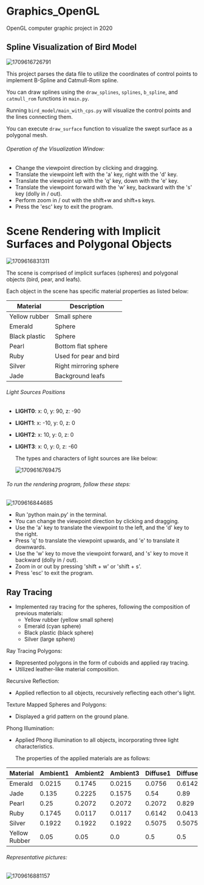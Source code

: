 # Graphics_OpenGL

OpenGL computer graphic project in 2020

## Spline Visualization of Bird Model

![1709616726791](image/README/1709616726791.png)

This project parses the data file to utilize the coordinates of control points to implement B-Spline and Catmull-Rom spline.

You can draw splines using the `draw_splines`, `splines`, `b_spline`, and `catmull_rom` functions in `main.py`.

Running `bird_model/main_with_cps.py` will visualize the control points and the lines connecting them.

You can execute `draw_surface` function to visualize the swept surface as a polygonal mesh.

###### Operation of the Visualization Window:

- Change the viewpoint direction by clicking and dragging.
- Translate the viewpoint left with the 'a' key, right with the 'd' key.
- Translate the viewpoint up with the 'q' key, down with the 'e' key.
- Translate the viewpoint forward with the 'w' key, backward with the 's' key (dolly in / out).
- Perform zoom in / out with the shift+w and shift+s keys.
- Press the 'esc' key to exit the program.


# Scene Rendering with Implicit Surfaces and Polygonal Objects

![1709616831311](image/README/1709616831311.png)

The scene is comprised of implicit surfaces (spheres) and polygonal objects (bird, pear, and leafs).

Each object in the scene has specific material properties as listed below:

| Material      | Description            |
| ------------- | ---------------------- |
| Yellow rubber | Small sphere           |
| Emerald       | Sphere                 |
| Black plastic | Sphere                 |
| Pearl         | Bottom flat sphere     |
| Ruby          | Used for pear and bird |
| Silver        | Right mirroring sphere |
| Jade          | Background leafs       |

###### Light Sources Positions

- **LIGHT0**: x: 0, y: 90, z: -90
- **LIGHT1**: x: -10, y: 0, z: 0
- **LIGHT2**: x: 10, y: 0, z: 0
- **LIGHT3**: x: 0, y: 0, z: -60

  The types and characters of light sources are like below:

  ![1709616769475](image/README/1709616769475.png)

###### To run the rendering program, follow these steps:

![1709616844685](image/README/1709616844685.png)

- Run 'python main.py' in the terminal.
- You can change the viewpoint direction by clicking and dragging.
- Use the 'a' key to translate the viewpoint to the left, and the 'd' key to the right.
- Press 'q' to translate the viewpoint upwards, and 'e' to translate it downwards.
- Use the 'w' key to move the viewpoint forward, and 's' key to move it backward (dolly in / out).
- Zoom in or out by pressing 'shift + w' or 'shift + s'.
- Press 'esc' to exit the program.

## Ray Tracing

- Implemented ray tracing for the spheres, following the composition of previous materials:
  - Yellow rubber (yellow small sphere)
  - Emerald (cyan sphere)
  - Black plastic (black sphere)
  - Silver (large sphere)

Ray Tracing Polygons:

- Represented polygons in the form of cuboids and applied ray tracing.
- Utilized leather-like material composition.

Recursive Reflection:

- Applied reflection to all objects, recursively reflecting each other's light.

Texture Mapped Spheres and Polygons:

- Displayed a grid pattern on the ground plane.

Phong Illumination:

- Applied Phong illumination to all objects, incorporating three light characteristics.

    The properties of the applied materials are as follows:

| Material      | Ambient1 | Ambient2 | Ambient3 | Diffuse1 | Diffuse2 | Diffuse3 | Specular1 | Specular2 | Specular3 | Shininess |
| ------------- | -------- | -------- | -------- | -------- | -------- | -------- | --------- | --------- | --------- | --------- |
| Emerald       | 0.0215   | 0.1745   | 0.0215   | 0.0756   | 0.6142   | 0.0756   | 0.633     | 0.72781   | 0.633     | 0.6       |
| Jade          | 0.135    | 0.2225   | 0.1575   | 0.54     | 0.89     | 0.63     | 0.31622   | 0.31622   | 0.31622   | 0.1       |
| Pearl         | 0.25     | 0.2072   | 0.2072   | 0.2072   | 0.829    | 0.829    | 0.29664   | 0.29664   | 0.29664   | 0.088     |
| Ruby          | 0.1745   | 0.0117   | 0.0117   | 0.6142   | 0.0413   | 0.0413   | 0.72781   | 0.62695   | 0.62695   | 0.6       |
| Silver        | 0.1922   | 0.1922   | 0.1922   | 0.5075   | 0.5075   | 0.5075   | 0.50827   | 0.50827   | 0.50827   | 0.4       |
| Yellow Rubber | 0.05     | 0.05     | 0.0      | 0.5      | 0.5      | 0.4      | 0.7       | 0.7       | 0.04      | 0.078125  |

###### Representative pictures:

![1709616881157](image/README/1709616881157.png)

